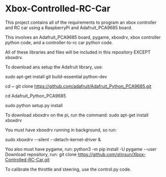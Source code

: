 # Xbox-Controlled-RC-Car
This project contains all of the requirements to program an xbox controller and RC car using a RaspberryPi and Adafruit_PCA9685 board. 

This involves an Adafruit_PCA9685 board, pygame, xboxdrv, xbox controller python code, and a controller-to-rc car python code.

All of these libraries and files will be included in this repository EXCEPT xboxdrv.


To download ans setup the Adafruit library, use:

  sudo apt-get install git build-essential python-dev

  cd ~
  git clone https://github.com/adafruit/Adafruit_Python_PCA9685.git

  cd Adafruit_Python_PCA9685

  sudo python setup.py install


To download xboxdrv on the pi, run the command: 
  sudo apt-get install xboxdrv

You must have xboxdrv running in background, so run:

  sudo xboxdrv --silent --detach-kernel-driver &

You also must have pygame, run:
  python3 -m pip install -U pygame --user
Download repository, run:
git clone https://github.com/stinsun/Xbox-Controlled-RC-Car.git



To calibrate the throttle and steering, use the control.py code.
